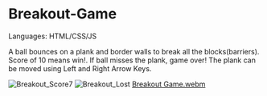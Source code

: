 # Breakout-Game
Languages: HTML/CSS/JS

A ball bounces on a plank and border walls to break all the blocks(barriers). Score of 10 means win!. If ball misses the plank, game over!
The plank can be moved using Left and Right Arrow Keys. 

![Breakout_Score7](https://user-images.githubusercontent.com/26090486/192937082-c1bc96c6-a35f-4a40-b4a6-115babaa74b0.png)
![Breakout_Lost](https://user-images.githubusercontent.com/26090486/192937087-44cd8c19-a58a-4abf-a4b2-1ac3f97a6c89.png)
[Breakout Game.webm](https://user-images.githubusercontent.com/26090486/192937141-81fb1623-1404-4a83-9bfd-b2a301fbacab.webm)

